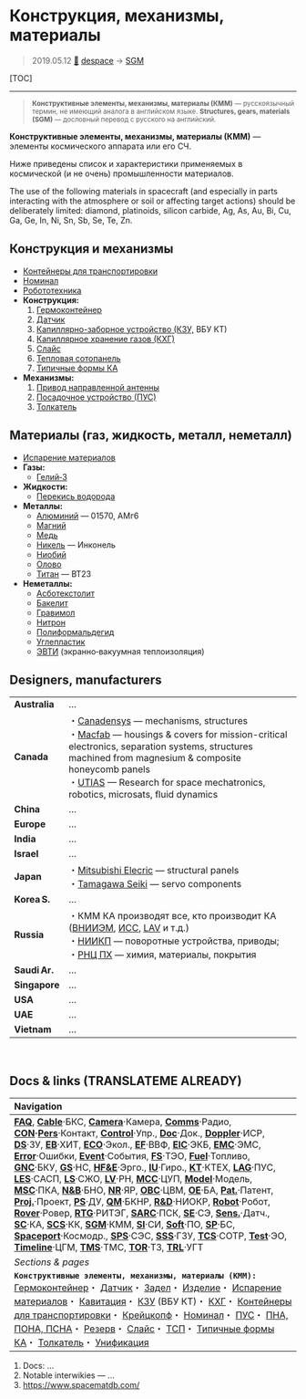 # Конструкция, механизмы, материалы
> 2019.05.12 [🚀](../index/index.md) [despace](index.md) → [SGM](sgm.md)

[TOC]

---

> <small>**Конструктивные элементы, механизмы, материалы (КММ)** — русскоязычный термин, не имеющий аналога в английском языке. **Structures, gears, materials (SGM)** — дословный перевод с русского на английский.</small>

**Конструктивные элементы, механизмы, материалы (КММ)** — элементы космического аппарата или его СЧ.

Ниже приведены список и характеристики применяемых в космической (и не очень) промышленности материалов.

The use of the following materials in spacecraft (and especially in parts interacting with the atmosphere or soil or affecting target actions) should be deliberately limited: diamond, platinoids, silicon carbide, Ag, As, Au, Bi, Cu, Ga, Ge, In, Ni, Sn, Sb, Se, Te, Zn.



## Конструкция и механизмы

   - [Контейнеры для транспортировки](ship_contain.md)
   - [Номинал](nominal.md)
   - [Робототехника](robotics.md)
   - **Конструкция:**
      1. [Гермоконтейнер](гермоконтейнер.md)
      1. [Датчик](sensor.md)
      1. [Капиллярно-заборное устройство (КЗУ,](cinu.md) ВБУ КТ)
      1. [Капиллярное хранение газов (КХГ)](cgs.md)
      1. [Слайс](слайс.md)
      1. [Тепловая сотопанель](tsp.md)
      1. [Типичные формы КА](sc.md)
   - **Механизмы:**
      1. [Привод направленной антенны](aiad.md)
      1. [Посадочное устройство (ПУС)](lag.md)
      1. [Толкатель](толкатель.md)



## Материалы (газ, жидкость, металл, неметалл)

   - [Испарение материалов](mat_sublime.md)
   - **Газы:**
      - [Гелий‑3](helium3.md)
   - **Жидкости:**
      - [Перекись водорода](h_peroxide.md)
   - **Металлы:**
      - [Алюминий](aluminium.md) — 01570, АМг6
      - [Магний](magnesium.md)
      - [Медь](copper.md)
      - [Никель](nickel.md) — Инконель
      - [Ниобий](niobium.md)
      - [Олово](tin.md)
      - [Титан](titanium.md) — ВТ23
   - **Неметаллы:**
      - [Асботекстолит](asc_lam.md)
      - [Бакелит](bakelite.md)
      - [Гравимол](gravimol.md)
      - [Нитрон](acryl_fiber.md)
      - [Полиформальдегид](polyoxymethylene.md)
      - [Углепластик](cfrp.md)
      - [ЭВТИ](mli.md) (экранно‑вакуумная теплоизоляция)



## Designers, manufacturers

| | |
|:--|:--|
|**Australia**|…|
|**Canada**|・[Canadensys](zz_canadensys.md) — mechanisms, structures<br> ・[Macfab](zz_macfab.md) —  housings & covers for mission-critical electronics, separation systems, structures machined from magnesium & composite honeycomb panels<br> ・[UTIAS](zz_utias.md) — Research for space mechatronics, robotics, microsats, fluid dynamics|
|**China**|…|
|**Europe**|…|
|**India**|…|
|**Israel**|…|
|**Japan**|・[Mitsubishi Elecric](zz_mitsubishi.md) — structural panels<br> ・[Tamagawa Seiki](zz_tamagawa_seiki.md) — servo components|
|**Korea S.**|…|
|**Russia**|・КММ КА производят все, кто производит КА ([ВНИИЭМ](zz_vniiem.md), [ИСС](zz_iss_r.md), [LAV](zz_lav.md) и т.д.)<br> ・[НИИКП](zz_niicom.md) — поворотные устройства, приводы;<br> ・[РНЦ ПХ](zz_rsc_ac.md) — химия, материалы, покрытия|
|**Saudi Ar.**|…|
|**Singapore**|…|
|**USA**|…|
|**UAE**|…|
|**Vietnam**|…|



<p style="page-break-after:always"> </p>

## Docs & links (TRANSLATEME ALREADY)
|Navigation|
|:--|
|**[FAQ](faq.md)**, **[Cable](cable.md)**·БКС, **[Camera](cam.md)**·Камера, **[Comms](comms.md)**·Радио, **[CON](contact.md)·[Pers](person.md)**·Контакт, **[Control](control.md)**·Упр., **[Doc](doc.md)**·Док., **[Doppler](doppler.md)**·ИСР, **[DS](ds.md)**·ЗУ, **[EB](eb.md)**·ХИТ, **[ECO](ecology.md)**·Экол., **[EF](ef.md)**·ВВФ, **[ElC](elc.md)**·ЭКБ, **[EMC](emc.md)**·ЭМС, **[Error](error.md)**·Ошибки, **[Event](event.md)**·События, **[FS](fs.md)**·ТЭО, **[Fuel](fuel.md)**·Топливо, **[GNC](gnc.md)**·БКУ, **[GS](scs.md)**·НС, **[HF&E](hfe.md)**·Эрго., **[IU](iu.md)**·Гиро., **[KT](kt.md)**·КТЕХ, **[LAG](lag.md)**·ПУC, **[LES](les.md)**·САСП, **[LS](ls.md)**·СЖО, **[LV](lv.md)**·РН, **[MCC](mcc.md)**·ЦУП, **[Model](model.md)**·Модель, **[MSC](sc.md)**·ПКА, **[N&B](nnb.md)**·БНО, **[NR](nr.md)**·ЯР, **[OBC](obc.md)**·ЦВМ, **[OE](oe.md)**·БА, **[Pat.](патент.md)**·Патент, **[Proj.](project.md)**·Проект, **[PS](ps.md)**·ДУ, **[QM](qm.md)**·БКНР, **[R&D](rnd.md)**·НИОКР, **[Robot](robotics.md)**·Робот, **[Rover](rover.md)**·Ровер, **[RTG](rtg.md)**·РИТЭГ, **[SARC](sarc.md)**·ПСК, **[SE](se.md)**·СЭ, **[Sens.](sensor.md)**·Датч., **[SC](sc.md)**·КА, **[SCS](scs.md)**·КК, **[SGM](sgm.md)**·КММ, **[SI](si.md)**·СИ, **[Soft](soft.md)**·ПО, **[SP](sp.md)**·БС, **[Spaceport](spaceport.md)**·Космодр., **[SPS](sps.md)**·СЭС, **[SSS](sss.md)**·ГЗУ, **[TCS](tcs.md)**·СОТР, **[Test](test.md)**·ЭО, **[Timeline](timeline.md)**·ЦГМ, **[TMS](tms.md)**·ТМС, **[TOR](tor.md)**·ТЗ, **[TRL](trl.md)**·УГТ|
|*Sections & pages*|
|**`Конструктивные элементы, механизмы, материалы (КММ):`**<br> [Гермоконтейнер](гермоконтейнер.md)・ [Датчик](sensor.md)・ [Задел](margin.md)・ [Изделие](unit.md)・ [Испарение материалов](mat_sublime.md)・ [Кавитация](cavitation.md)・ [КЗУ](cinu.md) (ВБУ КТ)・ [КХГ](cgs.md)・ [Контейнеры для транспортировки](ship_contain.md)・ [Крейцкопф](crosshead.md)・ [Номинал](nominal.md)・ [ПУС](lag.md)・ [ПНА, ПОНА, ПСНА](aiad.md)・ [Резерв](reserve.md)・ [Слайс](слайс.md)・ [ТСП](tsp.md)・ [Типичные формы КА](sc.md)・ [Толкатель](толкатель.md)・ [Унификация](commonality.md)|

   1. Docs: …
   1. Notable interwikies — …
   1. <https://www.spacematdb.com/>
